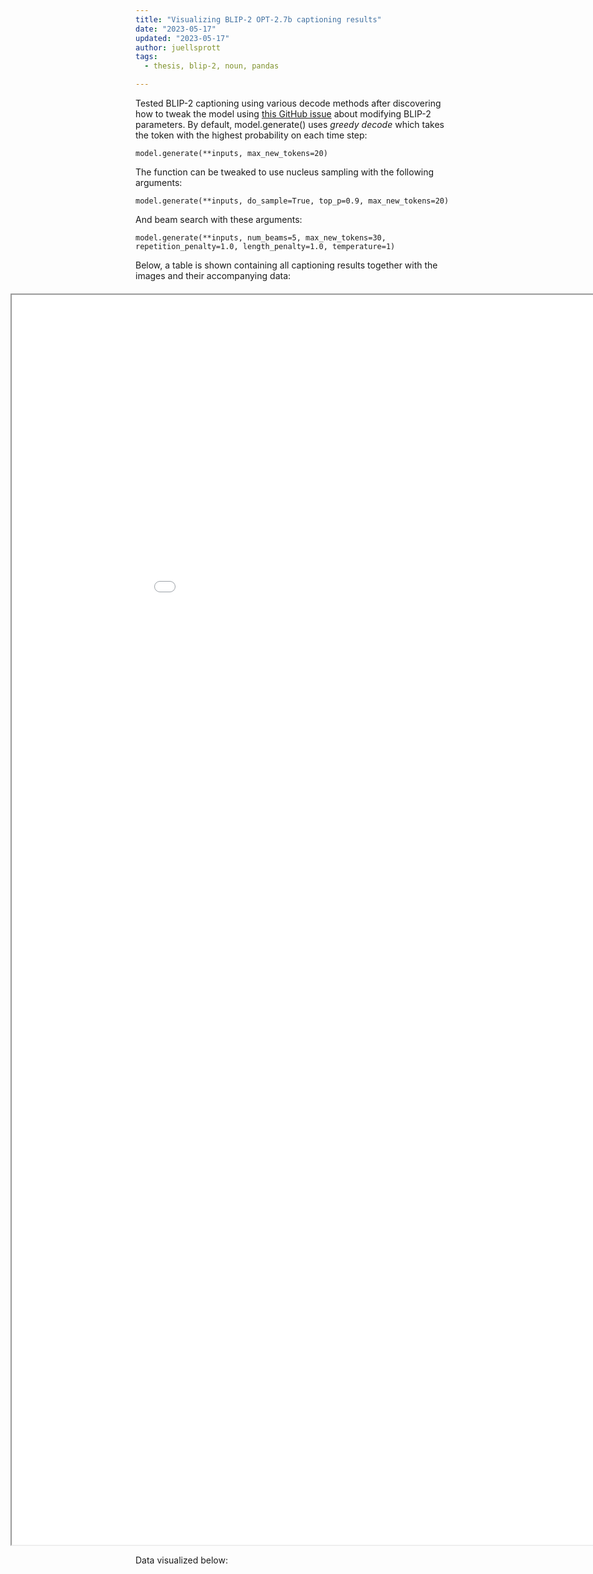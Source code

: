 ```yaml
---
title: "Visualizing BLIP-2 OPT-2.7b captioning results"
date: "2023-05-17"
updated: "2023-05-17"
author: juellsprott
tags:
  - thesis, blip-2, noun, pandas

---
```




Tested BLIP-2 captioning using various decode methods after discovering how to tweak the model using [this GitHub issue](https://github.com/huggingface/transformers/issues/22146) about modifying BLIP-2 parameters. By default, model.generate() uses *greedy decode* which takes the token with the highest probability on each time step:
```
model.generate(**inputs, max_new_tokens=20)
```

The function can be tweaked to use nucleus sampling with the following arguments:


```
model.generate(**inputs, do_sample=True, top_p=0.9, max_new_tokens=20)
```

And beam search with these arguments:

```
model.generate(**inputs, num_beams=5, max_new_tokens=30, repetition_penalty=1.0, length_penalty=1.0, temperature=1)
```

Below, a table is shown containing all captioning results together with the images and their accompanying data:

<style>
    .custom-iframe {
        margin-left: -200px; /* Adjust the margin values as per your needs */
        margin-top: 20px;
    }
</style>

<div class="custom-iframe">
    <iframe src="/daily-lablog/_data/full_inference.html" width="150%" height="2000px"></iframe>
</div>

Data visualized below:


<script src="https://cdn.plot.ly/plotly-latest.min.js"></script>
<div id="grouped-bar-chart"></div>
<script>
    // Load the JSON file
    fetch('/daily-lablog/_data/bar_chart.json')
        .then(response => response.json())
        .then(data => {
            // Parse the JSON data and modify the layout
            const figure = JSON.parse(data);
            
            // Adjust the size of the plot by modifying the layout object
            figure.layout.width = 1000; // Set the desired width in pixels
            figure.layout.height = 600; // Set the desired height in pixels
            
            // Render the Plotly figure with the updated layout
            Plotly.newPlot('grouped-bar-chart', figure.data, figure.layout);
        })
        .catch(error => console.error('Error:', error));
</script>


